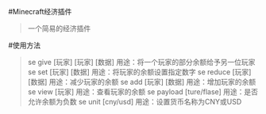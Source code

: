 #Minecraft经济插件
>一个简易的经济插件

#使用方法
>se give [玩家] [玩家] [数据]  用途：将一个玩家的部分余额给予另一位玩家
>se set [玩家] [数据]  用途：将玩家的余额设置指定数字
>se reduce [玩家] [数据]  用途：减少玩家的余额
>se add [玩家] [数据]  用途：增加玩家的余额
>se view [玩家]  用途：查看玩家的余额
>se payload [ture/flase]  用途：是否允许余额为负数
>se unit [cny/usd]  用途：设置货币名称为CNY或USD
